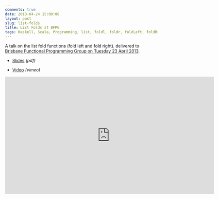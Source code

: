 ```yaml
---
comments: true
date: 2013-04-24 15:00:00
layout: post
slug: list-folds
title: List Folds at BFPG
tags: Haskell, Scala, Programming, list, foldl, foldr, foldLeft, foldRight
---
```


A talk on the list fold functions (fold left and fold right), delivered to [Brisbane Functional Programming Group on Tuesday 23 April 2013](http://www.bfpg.org/events/96368322/?eventId=96368322&action=detail).

* [Slides](https://dl.dropboxusercontent.com/u/7810909/talks/list-folds/b30aa0fdff296c731bc5b1c824adf1d02b3b69d9/list-folds.pdf) *(pdf)*

* [Video](https://vimeo.com/64673035) *(vimeo)*

<div class="embed-vimeo">
  <iframe src="http://player.vimeo.com/video/64673035" width="688" height="387" frameborder="0" webkitAllowFullScreen="true" mozallowfullscreen="true" allowFullScreen="true">
  </iframe>
</div>
